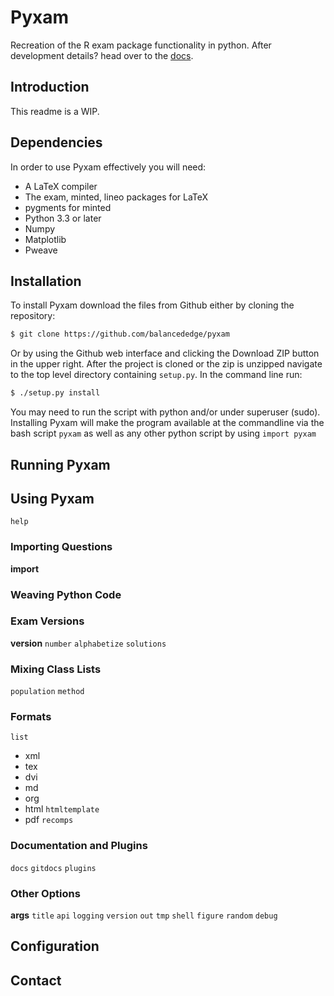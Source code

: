 # Pyxam
Recreation of the R exam package functionality in python. After development details? head over to the 
[docs](https://rawgit.com/balancededge/pyxam/master/docs/build/0_index.html).
## Introduction
This readme is a WIP.

## Dependencies
In order to use Pyxam effectively you will need:
 - A LaTeX compiler
 - The exam, minted, lineo packages for LaTeX
 - pygments for minted
 - Python 3.3 or later
 - Numpy
 - Matplotlib
 - Pweave


## Installation
To install Pyxam download the files from Github either by cloning the repository:
```bash
$ git clone https://github.com/balancededge/pyxam
```
Or by using the Github web interface and clicking the Download ZIP button in the upper right. After the project is 
cloned or the zip is unzipped navigate to the top level directory containing `setup.py`. In the command line run:
```bash
$ ./setup.py install
```
You may need to run the script with python and/or under superuser (sudo). Installing Pyxam will make the program 
available at the commandline via the bash script `pyxam` as well as any other python script by using `import pyxam`
## Running Pyxam

## Using Pyxam
`help`
### Importing Questions
**import**
### Weaving Python Code
### Exam Versions
**version**
`number`
`alphabetize`
`solutions`
### Mixing Class Lists
`population`
`method`
### Formats
`list`
 - xml
 - tex
 - dvi
 - md
 - org
 - html `htmltemplate`
 - pdf `recomps`

### Documentation and Plugins
`docs`
`gitdocs`
`plugins`
### Other Options
**args**
`title`
`api`
`logging`
`version`
`out`
`tmp`
`shell`
`figure`
`random`
`debug`
## Configuration


## Contact